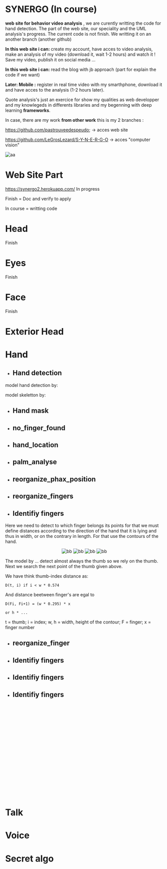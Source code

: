# SYNERGO (In course)

<strong>web site for behavior video analysis</strong> , we are curently writting the code for hand detection. The part of the web site, our speciality and the UML analysis's progress. The current code is not finish. We writting it on an another branch (another github)

<strong>In this web site i can: </strong> create my account, have acces to video analysis, make an analysis of my video (download it, wait 1-2 hours) and watch it ! Save my video, publish it on social media ...

<strong>In this web site i can: </strong> read the blog with jb approach (part for explain the code if we want)

<strong>Later: Mobile :</strong> register in real time video with my smarthphone, download it and have acces to the analysis (1-2 hours later).


Quote analysis's just an exercice for show my qualities as web developper and my knowlegeds in differents libraries and my begenning with deep learning <strong>frameworks</strong>.


In case, there are my work <strong>from other work</strong> this is my 2 branches :

https://github.com/pastrouveedespeudo;  -> acces web site

https://github.com/LeGrosLezard/S-Y-N-E-R-G-O -> acces "computer vision"


![aa](https://user-images.githubusercontent.com/54853371/71028191-20fd8b00-210d-11ea-90fd-2ef5c299e2af.png)

<h1>Web Site Part</h1>

https://synergo2.herokuapp.com/ In progress


Finish = Doc and verify to apply

In course = writting code

<h1>Head</h1>

  Finish

<h1>Eyes</h1>
  
  Finish

<h1>Face</h1>

  Finish

<h1>Exterior Head</h1>


<h1>Hand</h1>


  - <h2>Hand detection</h2>
  
  model hand detection by:
  
  model skeletton by: 
  
  - <h2>Hand mask</h2>
  
  - <h2>no_finger_found</h2>
  
  - <h2>hand_location</h2>
  
  - <h2>palm_analyse</h2>
  
  - <h2>reorganize_phax_position</h2>
  
  - <h2>reorganize_fingers</h2>

  - <h2>Identifiy fingers</h2>

  <p> Here we need to detect to which finger belongs its points for that we must define distances according to the direction of the hand that it is lying and thus in width, or on the contrary in length. For that use <stron>the contours</strong> of the hand.

<center>

![bb](https://user-images.githubusercontent.com/54853371/72475132-9337bd00-37ea-11ea-8c55-7e78e420502a.png)
![bb](https://user-images.githubusercontent.com/54853371/72475207-c37f5b80-37ea-11ea-964e-57548bee9ca1.png)
![bb](https://user-images.githubusercontent.com/54853371/72475315-f1fd3680-37ea-11ea-9c51-4f751bfbd02f.png)
![bb](https://user-images.githubusercontent.com/54853371/72475394-178a4000-37eb-11ea-8504-d2a79fe81990.png)

</center>

The model by ... detect almost always the thumb so we rely on the thumb. Next we search the next point of the thumb given above.

We have think thumb-index distance as:

    D(t, i) if i < w * 0.574 

And distance beetween finger's are egal to

    D(Fi, Fi+1) = (w * 0.295) * x 

    or h * ...

t = thumb; i = index; w, h = width, height of the contour; F = finger; x = finger number



</p>


  - <h2>reorganize_finger</h2>
  
  - <h2>Identifiy fingers</h2>
  
  - <h2>Identifiy fingers</h2>
  
  - <h2>Identifiy fingers</h2>








<br><br><br><br><br><br><br><br><br><br><br><br><br><br><br><br><br>

<h1>Talk</h1>

<h1>Voice</h1>

<h1>Secret algo</h1>
